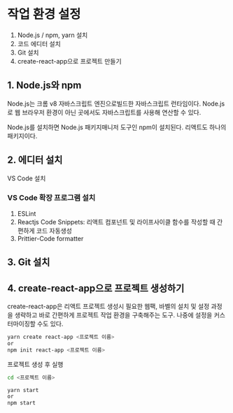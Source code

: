 # 작업 환경 설정

1. Node.js / npm, yarn 설치
2. 코드 에디터 설치
3. Git 설치
4. create-react-app으로 프로젝트 만들기

## 1. Node.js와 npm

Node.js는 크롬 v8 자바스크립트 엔진으로빌드한 자바스크립트 런타임이다. Node.js로 웹 브라우저  환경이 아닌 곳에서도 자바스크립트를 사용해 연산할 수 있다.

Node.js를 설치하면 Node.js 패키지매니저 도구인 npm이 설치된다. 리액트도 하나의 패키지이다.

## 2. 에디터 설치

VS Code 설치

### VS Code 확장 프로그램 설치

1. ESLint
2. Reactjs Code Snippets: 리액트 컴포넌트 및 라이프사이클 함수를 작성할 때 간편하게 코드 자동생성
3. Prittier-Code formatter

## 3. Git 설치

## 4. create-react-app으로 프로젝트 생성하기

create-react-app은 리액트 프로젝트 생성시 필요한 웹팩, 바벨의 설치 및 설정 과정을 생략하고 바로 간편하게 프로젝트 작업 환경을 구축해주는 도구. 나중에 설정을 커스터마이징할 수도 있다.

```bash
yarn create react-app <프로젝트 이름>
or
npm init react-app <프로젝트 이름>
```

프로젝트 생성 후 실행

```bash
cd <프로젝트 이름>

yarn start
or
npm start
```

